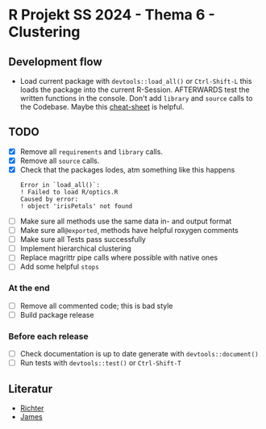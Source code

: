 # R Projekt SS 2024 - Thema 6 - Clustering

## Development flow

- Load current package with `devtools::load_all()` or `Ctrl-Shift-L` this loads the package into the current R-Session. AFTERWARDS test the written functions in the console. Don't add `library` and `source` calls to the Codebase. Maybe this [cheat-sheet](https://raw.githubusercontent.com/rstudio/cheatsheets/main/package-development.pdf) is helpful.

## TODO 

- [x] Remove all `requirements` and `library` calls. 
- [x] Remove all `source` calls. 
- [x] Check that the packages lodes, atm something like this happens
  ```
  Error in `load_all()`:
  ! Failed to load R/optics.R
  Caused by error:
  ! object 'irisPetals' not found
  ```
- [ ] Make sure all methods use the same data in- and output format
- [ ] Make sure all`@exported`¸ methods have helpful roxygen comments
- [ ] Make sure all Tests pass successfully
- [ ] Implement hierarchical clustering
- [ ] Replace magrittr pipe calls where possible with native ones
- [ ] Add some helpful `stops`

### At the end

- [ ] Remove all commented code; this is bad style
- [ ] Build package release

### Before each release

- [ ] Check documentation is up to date generate with `devtools::document()`
- [ ] Run tests with `devtools::test()` or `Ctrl-Shift-T`

## Literatur

- [Richter](https://link.springer.com/book/10.1007/978-3-662-59354-7)
- [James](https://link.springer.com/book/10.1007/978-1-0716-1418-1)
